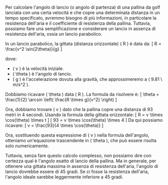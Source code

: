 Per calcolare l'angolo di lancio (o angolo di partenza) di una pallina da golf lanciata con una certa velocità e che copre una determinata distanza in un tempo specificato, avremmo bisogno di più informazioni, in particolare la resistenza dell'aria e il coefficiente di resistenza della pallina. Tuttavia, possiamo fare una semplificazione e considerare un lancio in assenza di resistenza dell'aria, ossia un lancio parabolico.

In un lancio parabolico, la gittata (distanza orizzontale) \( R \) è data da:
\[ R = \frac{v^2 \sin(2\theta)}{g} \]

dove:
- \( v \) è la velocità iniziale.
- \( \theta \) è l'angolo di lancio.
- \( g \) è l'accelerazione dovuta alla gravità, che approssimeremo a \( 9.81 \ m/s^2 \).

Dobbiamo ricavare \( \theta \) data \( R \). La formula da risolvere è:
\[ \theta = \frac{1}{2} \arcsin \left( \frac{R \times g}{v^2} \right) \]

Ora, dobbiamo trovare \( v \) dato che la pallina copre una distanza di 93 metri in 4 secondi. Usando la formula della gittata orizzontale:
\[ R = v \times \cos(\theta) \times t \]
\[ 93 = v \times \cos(\theta) \times 4 \]
Da qui possiamo ricavare:
\[ v = \frac{93}{4 \times \cos(\theta)} \]

Ora, sostituendo questa espressione di \( v \) nella formula dell'angolo, otteniamo un'equazione trascendente in \( \theta \), che può essere risolta solo numericamente.

Tuttavia, senza fare questo calcolo complesso, non possiamo dire con certezza qual è l'angolo esatto di lancio della pallina. Ma in generale, per ottenere una gittata massima in assenza di resistenza dell'aria, l'angolo di lancio dovrebbe essere di 45 gradi. Se ci fosse la resistenza dell'aria, l'angolo ideale sarebbe leggermente inferiore a 45 gradi.